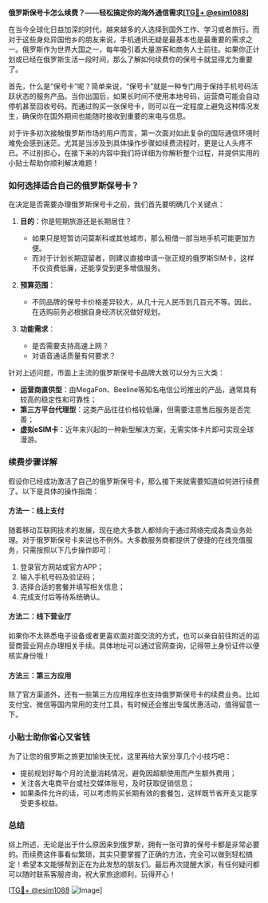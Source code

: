 **俄罗斯保号卡怎么续费？——轻松搞定你的海外通信需求[[TG💪+ @esim1088](https://t.me/s/esim1088)]**

在当今全球化日益加深的时代，越来越多的人选择到国外工作、学习或者旅行。而对于这些身处异国他乡的朋友来说，手机通讯无疑是最基本也是最重要的需求之一。俄罗斯作为世界大国之一，每年吸引着大量游客和商务人士前往。如果你正计划或已经在俄罗斯生活一段时间，那么了解如何续费你的保号卡就显得尤为重要了。

首先，什么是“保号卡”呢？简单来说，“保号卡”就是一种专门用于保持手机号码活跃状态的服务产品。当你出国后，如果长时间不使用本地号码，运营商可能会自动停机甚至回收号码。而通过购买一张保号卡，则可以在一定程度上避免这种情况发生，确保你在国外期间也能随时接收到重要的来电与信息。

对于许多初次接触俄罗斯市场的用户而言，第一次面对如此复杂的国际通信环境时难免会感到迷茫。尤其是当涉及到具体操作步骤如续费流程时，更是让人头疼不已。不过别担心，在接下来的内容中我们将详细为你解析整个过程，并提供实用的小贴士帮助你顺利解决难题！

### 如何选择适合自己的俄罗斯保号卡？

在决定是否需要办理俄罗斯保号卡之前，我们首先要明确几个关键点：

1. **目的**：你是短期旅游还是长期居住？
   - 如果只是短暂访问莫斯科或其他城市，那么租借一部当地手机可能更加方便。
   - 而对于计划长期逗留者，则建议直接申请一张正规的俄罗斯SIM卡，这样不仅资费低廉，还能享受到更多增值服务。

2. **预算范围**：
   - 不同品牌的保号卡价格差异较大，从几十元人民币到几百元不等。因此，在选购前务必根据自身经济状况做好规划。

3. **功能需求**：
   - 是否需要支持高速上网？
   - 对语音通话质量有何要求？

针对上述问题，市面上主流的俄罗斯保号卡品牌大致可以分为三大类：
- **运营商直供型**：由MegaFon、Beeline等知名电信公司推出的产品，通常具有较高的稳定性和可靠性；
- **第三方平台代理型**：这类产品往往价格较低廉，但需要注意售后服务是否完善；
- **虚拟eSIM卡**：近年来兴起的一种新型解决方案，无需实体卡片即可实现全球漫游。

### 续费步骤详解

假设你已经成功激活了自己的俄罗斯保号卡，那么接下来就需要知道如何进行续费了。以下是具体的操作指南：

#### 方法一：线上支付
随着移动互联网技术的发展，现在绝大多数人都倾向于通过网络完成各类业务处理。对于俄罗斯保号卡来说也不例外。大多数服务商都提供了便捷的在线充值服务，只需按照以下几步操作即可：
1. 登录官方网站或官方APP；
2. 输入手机号码及验证码；
3. 选择合适的套餐并填写相关信息；
4. 完成支付后等待系统确认。

#### 方法二：线下营业厅
如果你不太熟悉电子设备或者更喜欢面对面交流的方式，也可以亲自前往附近的运营商营业网点办理相关手续。具体地址可以通过官网查询，记得带上身份证件以便核实身份哦！

#### 方法三：第三方应用
除了官方渠道外，还有一些第三方应用程序也支持俄罗斯保号卡的续费业务。比如支付宝、微信等国内常用的支付工具，有时候还会推出专属优惠活动，值得留意一下。

### 小贴士助你省心又省钱

为了让您的俄罗斯之旅更加愉快无忧，这里再给大家分享几个小技巧吧：
- 提前规划好每个月的流量消耗情况，避免因超额使用而产生额外费用；
- 关注各大电商平台或社交媒体账号，及时获取促销信息；
- 如果条件允许的话，可以考虑购买长期有效的套餐包，这样既节省开支又能享受更多权益。

### 总结

综上所述，无论是出于什么原因来到俄罗斯，拥有一张可靠的保号卡都是非常必要的。而续费这件事看似繁琐，其实只要掌握了正确的方法，完全可以做到轻松搞定！希望本文能够帮到正在为此发愁的朋友们。最后再次提醒大家，有任何疑问都可以随时联系客服咨询，祝大家旅途顺利，玩得开心！

[[TG💪+ @esim1088](https://t.me/s/esim1088) ![Image](https://i.postimg.cc/4NQfJmqS/Snipaste-2025-05-13-00-14-12.png)]